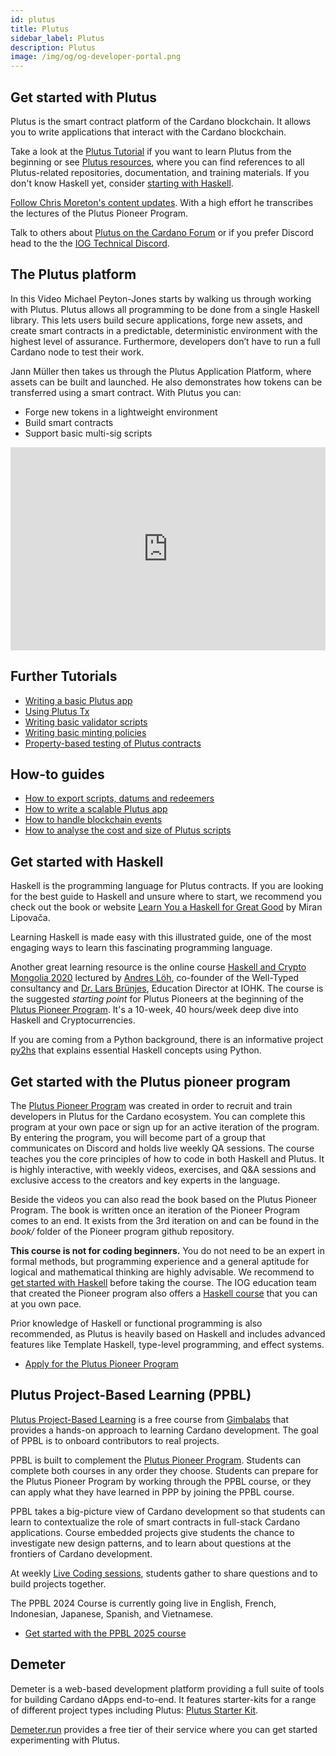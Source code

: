 ```yaml
---
id: plutus
title: Plutus
sidebar_label: Plutus
description: Plutus
image: /img/og/og-developer-portal.png
---
```


## Get started with Plutus
Plutus is the smart contract platform of the Cardano blockchain. It allows you to write applications that interact with the Cardano blockchain.

Take a look at the [Plutus Tutorial](https://plutus.readthedocs.io/en/latest/tutorials/) if you want to learn Plutus from the beginning or see [Plutus resources](https://docs.cardano.org/developer-resources/smart-contracts/plutus/#plutus-developer-resources), where you can find references to all Plutus-related repositories, documentation, and training materials. If you don't know Haskell yet, consider [starting with Haskell](#get-started-with-haskell).

[Follow Chris Moreton's content updates](https://plutus-pioneer-program.readthedocs.io/en/latest/plutus_pioneer_program.html). With a high effort he transcribes the lectures of the Plutus Pioneer Program.

Talk to others about [Plutus on the Cardano Forum](https://forum.cardano.org/c/developers/cardano-plutus/148) or if you prefer Discord
head to the the [IOG Technical Discord](https://discord.com/invite/w6TwW9bGA6).

## The Plutus platform
In this Video Michael Peyton-Jones starts by walking us through working with Plutus. Plutus allows all programming to be done from a single Haskell library. This lets users build secure applications, forge new assets, and create smart contracts in a predictable, deterministic environment with the highest level of assurance. Furthermore, developers don’t have to run a full Cardano node to test their work.

Jann Müller then takes us through the Plutus Application Platform, where assets can be built and launched. He also demonstrates how tokens can be transferred using a smart contract. With Plutus you can:

- Forge new tokens in a lightweight environment
- Build smart contracts
- Support basic multi-sig scripts

<iframe width="100%" height="325" src="https://www.youtube.com/embed/usMPt8KpBeI" frameborder="0" allow="accelerometer; autoplay; clipboard-write; encrypted-media; gyroscope; picture-in-picture fullscreen"></iframe>

## Further Tutorials
- [Writing a basic Plutus app](https://plutus-apps.readthedocs.io/en/latest/plutus/tutorials/basic-apps.html)
- [Using Plutus Tx](https://plutus.readthedocs.io/en/latest/tutorials/plutus-tx.html)
- [Writing basic validator scripts](https://plutus.readthedocs.io/en/latest/tutorials/basic-validators.html)
- [Writing basic minting policies](https://plutus.readthedocs.io/en/latest/tutorials/basic-minting-policies.html)
- [Property-based testing of Plutus contracts](https://plutus-apps.readthedocs.io/en/latest/plutus/tutorials/contract-testing.html)

## How-to guides
- [How to export scripts, datums and redeemers](https://plutus.readthedocs.io/en/latest/howtos/exporting-a-script.html)
- [How to write a scalable Plutus app](https://plutus-apps.readthedocs.io/en/latest/plutus/howtos/writing-a-scalable-app.html)
- [How to handle blockchain events](https://plutus-apps.readthedocs.io/en/latest/plutus/howtos/handling-blockchain-events.html)
- [How to analyse the cost and size of Plutus scripts](https://plutus-apps.readthedocs.io/en/latest/plutus/howtos/analysing-scripts.html)

## Get started with Haskell
Haskell is the programming language for Plutus contracts. If you are looking for the best guide to Haskell and unsure where to start, we recommend you check out the book or website [Learn You a Haskell for Great Good](http://learnyouahaskell.com/introduction) by Miran Lipovača.

Learning Haskell is made easy with this illustrated guide, one of the most engaging ways to learn this fascinating programming language.

Another great learning resource is the online course [Haskell and Crypto Mongolia 2020](https://www.youtube.com/watch?v=ctfZ6DwFiPg&list=PLJ3w5xyG4JWmBVIigNBytJhvSSfZZzfTm&index=4) lectured by [Andres Löh](https://kosmikus.org/), co-founder of the Well-Typed consultancy and [Dr. Lars Brünjes](https://iohk.io/en/team/lars-brunjes), Education Director at IOHK. The course is the suggested *starting point* for Plutus Pioneers at the beginning of the [Plutus Pioneer Program](#get-started-with-the-plutus-pioneer-program). It's a 10-week, 40 hours/week deep dive into Haskell and Cryptocurrencies.

If you are coming from a Python background, there is an informative project [py2hs](https://github.com/cffls/py2hs) that explains essential Haskell concepts using Python.

## Get started with the Plutus pioneer program

The [Plutus Pioneer Program](https://github.com/input-output-hk/plutus-pioneer-program) was created in order to recruit and train developers in Plutus for the Cardano ecosystem. You can complete this program at your own pace or sign up for an active iteration of the program. By entering the program, you will become part of a group that communicates on Discord and holds live weekly QA sessions. The course teaches you the core principles of how to code in both Haskell and Plutus. It is highly interactive, with weekly videos, exercises, and Q&A sessions and exclusive access to the creators and key experts in the language.

Beside the videos you can also read the book based on the Plutus Pioneer Program. The book is written once an iteration of the Pioneer Program comes to an end. It exists from the 3rd iteration on and can be found in the *book/* folder of the Pioneer program github repository.

**This course is not for coding beginners.** You do not need to be an expert in formal methods, but programming experience and a general aptitude for logical and mathematical thinking are highly advisable. We recommend to [get started with Haskell](#get-started-with-haskell) before taking the course. The IOG education team that created the Pioneer program also offers a [Haskell course](https://github.com/input-output-hk/haskell-course) that you can at you own pace.

Prior knowledge of Haskell or functional programming is also recommended, as Plutus is heavily based on Haskell and includes advanced features like Template Haskell, type-level programming, and effect systems.
- [Apply for the Plutus Pioneer Program](https://input-output.typeform.com/to/au0XDcBP)

## Plutus Project-Based Learning (PPBL)

[Plutus Project-Based Learning](https://plutuspbl.io/) is a free course from [Gimbalabs](https://www.gimbalabs.com/) that provides a hands-on approach to learning Cardano development. The goal of PPBL is to onboard contributors to real projects.

PPBL is built to complement the [Plutus Pioneer Program](#get-started-with-the-plutus-pioneer-program). Students can complete both courses in any order they choose. Students can prepare for the Plutus Pioneer Program by working through the PPBL course, or they can apply what they have learned in PPP by joining the PPBL course.

PPBL takes a big-picture view of Cardano development so that students can learn to contextualize the role of smart contracts in full-stack Cardano applications. Course embedded projects give students the chance to investigate new design patterns, and to learn about questions at the frontiers of Cardano development.

At weekly [Live Coding sessions](https://plutuspbl.io/calendar), students gather to share questions and to build projects together.

The PPBL 2024 Course is currently going live in English, French, Indonesian, Japanese, Spanish, and Vietnamese.

- [Get started with the PPBL 2025 course](https://app.andamio.io/course/4a79b279593a787b79da46df4dc34a3e59b003838dcf48a2f436094d)

## Demeter

Demeter is a web-based development platform providing a full suite of tools for building Cardano dApps end-to-end. It features starter-kits for a range of different project types including Plutus: [Plutus Starter Kit](https://github.com/txpipe/plutus-starter-kit).

[Demeter.run](https://demeter.run) provides a free tier of their service where you can get started experimenting with Plutus.

